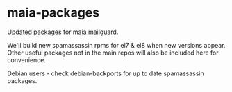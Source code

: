 # maia-packages
Updated packages for maia mailguard.

We'll build new spamassassin rpms for el7 & el8 when new versions appear.
Other useful packages not in the main repos will also be included here for convenience.

Debian users - check debian-backports for up to date spamassassin packages.
